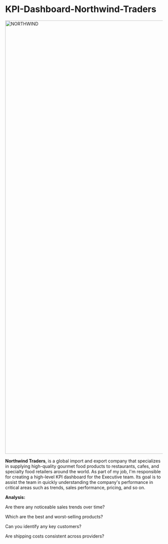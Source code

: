 # KPI-Dashboard-Northwind-Traders

<img width="1383" alt="NORTHWIND" src="https://github.com/izu-obike/KPI-Dashboard-Northwind-Traders/assets/126966833/dd9d178f-a6b3-471b-a9d2-ca2f18baed45">

<STRONG>Northwind Traders</STRONG>, is a global import and export company that specializes in supplying high-quality gourmet food products to restaurants, cafes, and specialty food retailers around the world.
As part of my job, I'm responsible for creating a high-level KPI dashboard for the Executive team. Its goal is to assist the team in quickly understanding the company's performance in critical areas such as trends, sales performance, pricing, and so on.

<STRONG>Analysis:</STRONG>

Are there any noticeable sales trends over time?

Which are the best and worst-selling products?

Can you identify any key customers?

Are shipping costs consistent across providers?
